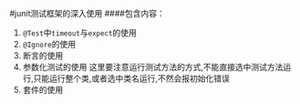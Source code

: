 #junit测试框架的深入使用
####包含内容：
1. `@Test`中`timeout`与`expect`的使用
2. `@Ignore`的使用
3. 断言的使用
4. 参数化测试的使用
这里要注意运行测试方法的方式,不能直接选中测试方法运行,只能运行整个类,或者选中类名运行,不然会报初始化错误
5. 套件的使用